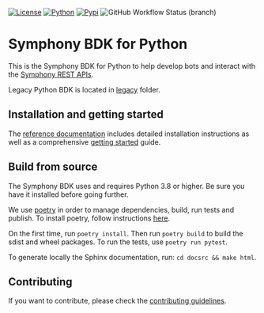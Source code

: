 [![License](https://img.shields.io/badge/License-MIT-blue.svg)](https://opensource.org/licenses/MIT)
[![Python](https://img.shields.io/badge/python-3.8%20%7C%203.9-blue)](https://www.python.org/downloads/release/python-3)
[![Pypi](https://img.shields.io/badge/pypi-2.0b0-green)](https://pypi.org/project/sym-api-client-python/2.0b0/)
![GitHub Workflow Status (branch)](https://img.shields.io/github/workflow/status/SymphonyPlatformSolutions/symphony-api-client-python/build/2.0)

# Symphony BDK for Python

This is the Symphony BDK for Python to help develop bots and interact with the [Symphony REST APIs](https://developers.symphony.com/restapi/reference).

Legacy Python BDK is located in [legacy](./legacy) folder.

## Installation and getting started
The [reference documentation](https://symphonyplatformsolutions.github.io/symphony-api-client-python/) includes detailed
installation instructions as well as a comprehensive
[getting started](https://symphonyplatformsolutions.github.io/symphony-api-client-python/markdown/getting_started.html)
guide.

## Build from source

The Symphony BDK uses and requires Python 3.8 or higher. Be sure you have it installed before going further.

We use [poetry](https://python-poetry.org/) in order to manage dependencies, build, run tests and publish.
To install poetry, follow instructions [here](https://python-poetry.org/docs/#installation).

On the first time, run `poetry install`. Then run `poetry build` to build the sdist and wheel packages.
To run the tests, use `poetry run pytest`.

To generate locally the Sphinx documentation, run: `cd docsrc && make html`.

## Contributing

If you want to contribute, please check the [contributing guidelines](CONTRIBUTING.md).